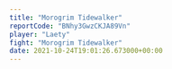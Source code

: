 ```yaml
---
title: "Morogrim Tidewalker"
reportCode: "BNhy3GwzCKJA89Vn"
player: "Laety"
fight: "Morogrim Tidewalker"
date: 2021-10-24T19:01:26.673000+00:00
---
```

